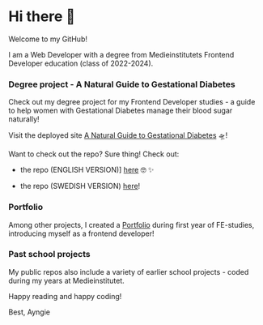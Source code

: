 # Hi there 👋

Welcome to my GitHub!

I am a Web Developer with a degree from Medieinstitutets Frontend Developer education (class of 2022-2024). 

### Degree project - A Natural Guide to Gestational Diabetes
Check out my degree project for my Frontend Developer studies - a guide to help women with Gestational Diabetes manage their blood sugar naturally!

Visit the deployed site [A Natural Guide to Gestational Diabetes](https://ayngie.github.io/natural-guide-to-gestational-diabetes/) 🛸!

Want to check out the repo? Sure thing! Check out:

- the repo (ENGLISH VERSION)] [here](https://github.com/Ayngie/natural-guide-to-gestational-diabetes) 🤓 ✨️

- the repo (SWEDISH VERSION) [here](https://github.com/Ayngie/naturlig-guide-till-graviditetsdiabetes)!


### Portfolio
Among other projects, I created a [Portfolio](https://ayngie.github.io/portfolio2.0/) during first year of FE-studies, introducing myself as a frontend developer!


### Past school projects
My public repos also include a variety of earlier school projects - coded during my years at Medieinstitutet. 

Happy reading and happy coding!

Best,
Ayngie

<!--
**Ayngie/Ayngie** is a ✨ _special_ ✨ repository because its `README.md` (this file) appears on your GitHub profile.

Here are some ideas to get you started:

- 🔭 I’m currently working on ...
- 🌱 I’m currently learning ...
- 👯 I’m looking to collaborate on ...
- 🤔 I’m looking for help with ...
- 💬 Ask me about ...
- 📫 How to reach me: ...
- 😄 Pronouns: ...
- ⚡ Fun fact: ...
-->
